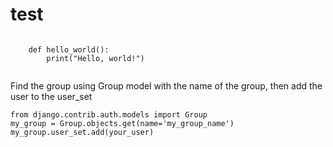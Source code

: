 # test  

<div>
<code class="language-python">
    def hello_world():
        print("Hello, world!")
    </code></pre>




<p>Find the group using Group model with the name of the group, then add the user to the user_set</p>

<pre><code>from django.contrib.auth.models import Group
my_group = Group.objects.get(name='my_group_name') 
my_group.user_set.add(your_user)
</code></pre>
